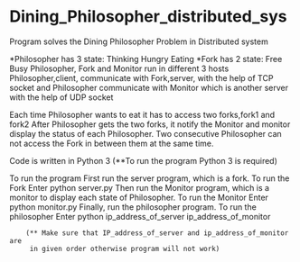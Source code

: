 # Dining_Philosopher_distributed_sys
Program solves the Dining Philosopher Problem in Distributed system

*Philosopher has 3 state:
	Thinking
	Hungry
	Eating
*Fork has 2 state:
	Free
	Busy
Philosopher, Fork and Monitor run in different 3 hosts
Philosopher,client, communicate with Fork,server, with the help of TCP socket and
Philosopher communicate with Monitor which is another server with the help of 
UDP socket

Each time Philosopher wants to eat it has to access two forks,fork1 and fork2
After Philosopher gets the two forks, it notify the Monitor and monitor display
the status of each Philosopher. Two consecutive Philosopher can not access the Fork
in between them at the same time. 

Code is written in Python 3  (**To run the program Python 3 is required)

To run the program
	First run the server program, which is a fork. To run the Fork Enter
		python server.py
	Then run the Monitor program, which is a monitor to display each state 
	of Philosopher. To run the Monitor Enter
		python monitor.py
	Finally, run the philosopher program. To run the philosopher Enter
		python ip_address_of_server ip_address_of_monitor
	
		(** Make sure that IP_address_of_server and ip_address_of_monitor are
		 in given order otherwise program will not work)
